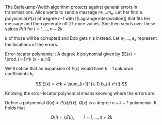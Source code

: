 The Berlekamp-Welch algorithm protects against general errors in transmissions. Alice wants to send a message $m_1\dots m_n$. Let her find a polynomial $P(x)$ of degree _n-1_ with [[Lagrange interpolation]] that fits her message and then generate off _2k_ more values. She then sends over these values $P(i)$ for $i=1, \dots, n+2k$.

_k_ of those will be corrupted and Bob gets $r_i$'s instead. Let $e_1, \dots, e_k$ represent the locations of the errors. 

Error-locator polynomial
: A degree _k_ polynomial given by $E(x) = \prod_{i=1}^k (x - e_i)$

We'll notice that an expansion of $E(x)$ would have $k-1$ unknown coefficients $b_i$.

$$
E(x) = x^k + \sum_{i=1}^{k-1} b_{i} x^{i}
$$

Knowing the error-locator polynomial means knowing where the errors are. 

Define a polynomial $Q(x) = P(x)E(x)$. $Q(x)$ is a degree $n+k-1$ polynomial. It holds that

$$
Q(i) = r_i E(i), \qquad i = 1, \dots, n + 2k
$$

